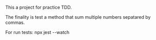 This a project for practice TDD.

The finality is test a method that sum multiple numbers sepatared by commas.

For run tests:
npx jest --watch